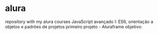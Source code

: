 # alura
repository with my alura courses
JavaScript avançado I: ES6, orientação a objetos e padrões de projetos
primeiro projeto -  Aluraframe
objetivo:
